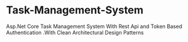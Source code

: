 # Task-Management-System
Asp.Net Core Task Management System With Rest Api and Token Based Authentication .With Clean Architectural Design Patterns
